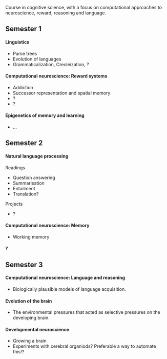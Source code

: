 Course in cognitive science, with a focus on computational approaches to neuroscience, reward, reasoning and language.

## Semester 1

#### Linguistics

* Parse trees
* Evolution of languages
* Grammaticalization, Creoleization, ?

#### Computational neuroscience: Reward systems 

* Addiction
* Successor representation and spatial memory
* ?
* ?

#### Epigenetics of memory and learning

* ...

## Semester 2

#### Natural language processing

Readings

* Question answering
* Summarisation
* Entailment
* Translation?

Projects

* ?

#### Computational neuroscience: Memory

* Working memory

#### ?


## Semester 3

#### Computational neuroscience: Language and reasoning

* Biologically plausible models of language acquisition.

#### Evolution of the brain

* The environmental pressures that acted as selective pressures on the developing brain.

#### Developmental neuroscience

* Growing a brain
* Experiments with cerebral organiods? Preferable a way to automate this!?

<!--
- imaging
- 
-->
